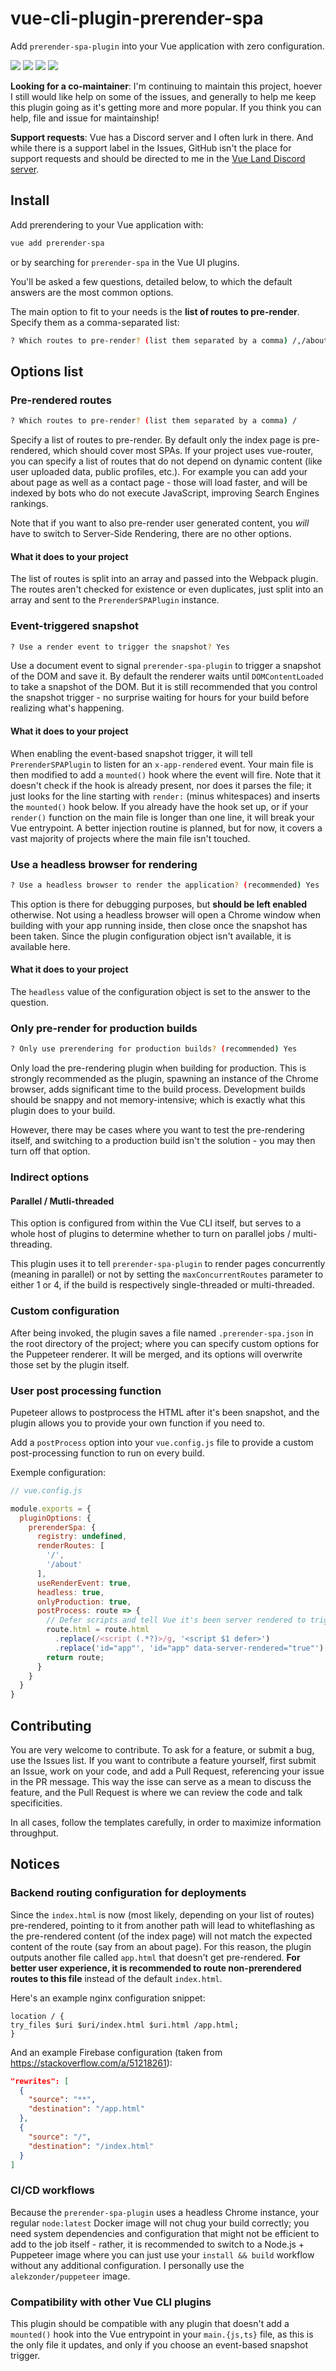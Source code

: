 # vue-cli-plugin-prerender-spa

Add `prerender-spa-plugin` into your Vue application with zero configuration.

![](https://img.shields.io/david/solarliner/vue-cli-plugin-prerender-spa.svg)
![](https://img.shields.io/david/dev/solarliner/vue-cli-plugin-prerender-spa.svg)
![](https://img.shields.io/npm/v/vue-cli-plugin-prerender-spa.svg)
![](https://img.shields.io/github/commits-since/solarliner/vue-cli-plugin-prerender-spa/1.1.4.svg)

**Looking for a co-maintainer**: I'm continuing to maintain this project, hoever
I still would like help on some of the issues, and generally to help me keep this
plugin going as it's getting more and more popular. If you think you can help,
file and issue for maintainship!

**Support requests**: Vue has a Discord server and I often lurk in there. And
while there is a support label in the Issues, GitHub isn't the place for support
requests and should be directed to me in the
[Vue Land Discord server](https://vue-land.js.org).

## Install

Add prerendering to your Vue application with:

```bash
vue add prerender-spa
```

or by searching for `prerender-spa` in the Vue UI plugins.

You'll be asked a few questions, detailed below, to which the default answers
are the most common options.

The main option to fit to your needs is the **list of routes to pre-render**.
Specify them as a comma-separated list:

```bash
? Which routes to pre-render? (list them separated by a comma) /,/about,/contact
```

## Options list

### Pre-rendered routes

```bash
? Which routes to pre-render? (list them separated by a comma) /
```

Specify a list of routes to pre-render. By default only the index page is pre-
rendered, which should cover most SPAs. If your project uses vue-router, you
can specify a list of routes that do not depend on dynamic content (like user
uploaded data, public profiles, etc.). For example you can add your about page
as well as a contact page - those will load faster, and will be indexed by bots
who do not execute JavaScript, improving Search Engines rankings.

Note that if you want to also pre-render user generated content, you _will_
have to switch to Server-Side Rendering, there are no other options.

#### What it does to your project

The list of routes is split into an array and passed into the Webpack plugin.
The routes aren't checked for existence or even duplicates, just split into an
array and sent to the `PrerenderSPAPlugin` instance.

### Event-triggered snapshot

```bash
? Use a render event to trigger the snapshot? Yes
```

Use a document event to signal `prerender-spa-plugin` to trigger a snapshot of
the DOM and save it. By default the renderer waits until `DOMContentLoaded` to
take a snapshot of the DOM. But it is still recommended that you control the
snapshot trigger - no surprise waiting for hours for your build before
realizing what's happening.

#### What it does to your project

When enabling the event-based snapshot trigger, it will tell
`PrerenderSPAPlugin` to listen for an `x-app-rendered` event. Your main file
is then modified to add a `mounted()` hook where the event will fire. Note that
it doesn't check if the hook is already present, nor does it parses the file;
it just looks for the line starting with `render:` (minus whitespaces) and
inserts the `mounted()` hook below. If you already have the hook set up, or if
your `render()` function on the main file is longer than one line, it will break
your Vue entrypoint. A better injection routine is planned, but for now, it
covers a vast majority of projects where the main file isn't touched.

### Use a headless browser for rendering

```bash
? Use a headless browser to render the application? (recommended) Yes
```

This option is there for debugging purposes, but **should be left enabled**
otherwise. Not using a headless browser will open a Chrome window when building
with your app running inside, then close once the snapshot has been taken.
Since the plugin configuration object isn't available, it is available here.

#### What it does to your project

The `headless` value of the configuration object is set to the answer to the
question.

### Only pre-render for production builds

```bash
? Only use prerendering for production builds? (recommended) Yes
```

Only load the pre-rendering plugin when building for production. This is
strongly recommended as the plugin, spawning an instance of the Chrome browser,
adds significant time to the build process. Development builds should be snappy
and not memory-intensive; which is exactly what this plugin does to your build.

However, there may be cases where you want to test the pre-rendering itself,
and switching to a production build isn't the solution - you may then turn off
that option.

### Indirect options

#### Parallel / Mutli-threaded

This option is configured from within the Vue CLI itself, but serves to a whole
host of plugins to determine whether to turn on parallel jobs / multi-threading.

This plugin uses it to tell `prerender-spa-plugin` to render pages concurrently
(meaning in parallel) or not by setting the `maxConcurrentRoutes` parameter to
either 1 or 4, if the build is respectively single-threaded or multi-threaded.

### Custom configuration

After being invoked, the plugin saves a file named `.prerender-spa.json` in the
root directory of the project; where you can specify custom options for the
Puppeteer renderer. It will be merged, and its options will overwrite those set
by the plugin itself.

### User post processing function

Pupeteer allows to postprocess the HTML after it's been snapshot, and the plugin
allows you to provide your own function if you need to.

Add a `postProcess` option into your `vue.config.js` file to provide a custom
post-processing function to run on every build.

Exemple configuration:

```js
// vue.config.js

module.exports = {
  pluginOptions: {
    prerenderSpa: {
      registry: undefined,
      renderRoutes: [
        '/',
        '/about'
      ],
      useRenderEvent: true,
      headless: true,
      onlyProduction: true,
      postProcess: route => {
        // Defer scripts and tell Vue it's been server rendered to trigger hydration
        route.html = route.html
          .replace(/<script (.*?)>/g, '<script $1 defer>')
          .replace('id="app"', 'id="app" data-server-rendered="true"');
        return route;
      }
    }
  }
}
```

## Contributing

You are very welcome to contribute. To ask for a feature, or submit a bug, use
the Issues list. If you want to contribute a feature yourself, first submit an
Issue, work on your code, and add a Pull Request, referencing your issue in the
PR message. This way the isse can serve as a mean to discuss the feature, and
the Pull Request is where we can review the code and talk specificities.

In all cases, follow the templates carefully, in order to maximize information
throughput.

## Notices

### Backend routing configuration for deployments

Since the `index.html` is now (most likely, depending on your list of routes)
pre-rendered, pointing to it from another path will lead to whiteflashing as
the pre-rendered content (of the index page) will not match the expected
content of the route (say from an about page). For this reason, the plugin
outputs another file called `app.html` that doesn't get pre-rendered. **For
better user experience, it is recommended to route non-prerendered routes to
this file** instead of the default `index.html`.

Here's an example nginx configuration snippet:

```nginx
location / {
try_files $uri $uri/index.html $uri.html /app.html;
}
```

And an example Firebase configuration (taken from https://stackoverflow.com/a/51218261):

```json
"rewrites": [
  {
    "source": "**",
    "destination": "/app.html"
  },
  {
    "source": "/",
    "destination": "/index.html"
  }
]
```

### CI/CD workflows

Because the `prerender-spa-plugin` uses a headless Chrome instance, your
regular `node:latest` Docker image will not chug your build correctly; you need
system dependencies and configuration that might not be efficient to add to the
job itself - rather, it is recommended to switch to a Node.js + Puppeteer
image where you can just use your `install && build` workflow without any
additional configuration. I personally use the `alekzonder/puppeteer` image.

### Compatibility with other Vue CLI plugins

This plugin should be compatible with any plugin that doesn't add a `mounted()`
hook into the Vue entrypoint in your `main.{js,ts}` file, as this is the only
file it updates, and only if you choose an event-based snapshot trigger.
